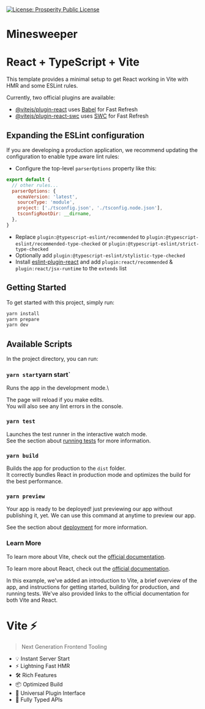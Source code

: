 [![License: Prosperity Public License](https://img.shields.io/badge/license-Prosperity%203.0-blue.svg)](https://licensezero.com/licenses/prosperity-3.0)

# Minesweeper

# React + TypeScript + Vite

This template provides a minimal setup to get React working in Vite with HMR and some ESLint rules.

Currently, two official plugins are available:

- [@vitejs/plugin-react](https://github.com/vitejs/vite-plugin-react/blob/main/packages/plugin-react/README.md) uses [Babel](https://babeljs.io/) for Fast Refresh
- [@vitejs/plugin-react-swc](https://github.com/vitejs/vite-plugin-react-swc) uses [SWC](https://swc.rs/) for Fast Refresh

## Expanding the ESLint configuration

If you are developing a production application, we recommend updating the configuration to enable type aware lint rules:

- Configure the top-level `parserOptions` property like this:

```js
export default {
  // other rules...
  parserOptions: {
    ecmaVersion: 'latest',
    sourceType: 'module',
    project: ['./tsconfig.json', './tsconfig.node.json'],
    tsconfigRootDir: __dirname,
  },
}
```

- Replace `plugin:@typescript-eslint/recommended` to `plugin:@typescript-eslint/recommended-type-checked` or `plugin:@typescript-eslint/strict-type-checked`
- Optionally add `plugin:@typescript-eslint/stylistic-type-checked`
- Install [eslint-plugin-react](https://github.com/jsx-eslint/eslint-plugin-react) and add `plugin:react/recommended` & `plugin:react/jsx-runtime` to the `extends` list

## Getting Started

To get started with this project, simply run:

```bash
yarn install
yarn prepare
yarn dev
```

## Available Scripts

In the project directory, you can run:

### `yarn start`yarn start`

Runs the app in the development mode.\

The page will reload if you make edits.\
You will also see any lint errors in the console.

### `yarn test`

Launches the test runner in the interactive watch mode.\
See the section about [running tests](https://facebook.github.io/create-react-app/docs/running-tests) for more information.

### `yarn build`

Builds the app for production to the `dist` folder.\
It correctly bundles React in production mode and optimizes the build for the best performance.

### `yarn preview`

Your app is ready to be deployed! just previewing our app without publishing it, yet. We can use this command at anytime to preview our app.

See the section about [deployment](https://facebook.github.io/create-react-app/docs/deployment) for more information.

### Learn More

To learn more about Vite, check out the [official documentation](https://vitejs.dev/guide/).

To learn more about React, check out the [official documentation](https://reactjs.org/docs/getting-started.html).

In this example, we've added an introduction to Vite, a brief overview of the app, and instructions for getting started, building for production, and running tests. We've also provided links to the official documentation for both Vite and React.

# Vite ⚡

> Next Generation Frontend Tooling

- 💡 Instant Server Start
- ⚡️ Lightning Fast HMR
- 🛠️ Rich Features
- 📦 Optimized Build
- 🔩 Universal Plugin Interface
- 🔑 Fully Typed APIs
